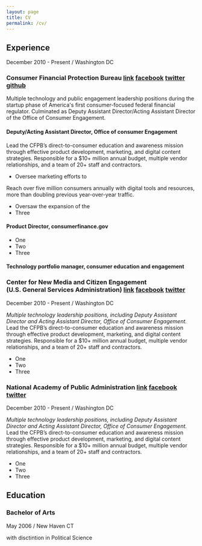 ```yaml
---
layout: page
title: CV
permalink: /cv/
---
```

## Experience

<p class="post-meta">December 2010 - Present / Washington DC</p>

### Consumer Financial Protection Bureau <a class="ss-icon" target="_blank" href="http://www.consumerfinance.gov">link</a> <a class="ss-icon" target="_blank" href="http://www.facebook.com/CFPB">facebook</a> <a class="ss-icon" target="_blank" href="http://www.twitter.com/cfpb">twitter</a> <a class="ss-icon" target="_blank" href="http://www.github.com/cfpb">github</a>

Multiple technology and public engagement leadership positions during the startup phase of America's first consumer-focused federal financial regulator. Culminated as Deputy Assistant Director/Acting Assistant Director of the Office of Consumer Engagement.

#### Deputy/Acting Assistant Director, Office of consumer Engagement

Lead the CFPB’s direct-to-consumer education and awareness mission through effective product development, marketing, and digital content strategies. Responsible for a $10+ million annual budget, multiple vendor relationships, and a team of 20+ staff and contractors.

- Oversee marketing efforts to 

Reach over five million consumers annually with digital tools and resources, more than doubling previous year-over-year traffic.
- Oversaw the expansion of the 
- Three

#### Product Director, consumerfinance.gov

- One
- Two
- Three

#### Technology portfolio manager, consumer education and engagement


### Center for New Media and Citizen Engagement <br/> (U.S. General Services Administration) <a class="ss-icon" href="http://www.consumerfinance.gov">link</a> <a class="ss-icon" href="http://www.facebook.com/CFPB">facebook</a> <a class="ss-icon" href="http://www.twitter.com/cfpb">twitter</a>

<p class="post-meta">December 2010 - Present / Washington DC</p>

*Multiple technology leadership positions, including Deputy Assistant Director and Acting Assistant Director, Office of Consumer Engagement.*  Lead the CFPB’s direct-to-consumer education and awareness mission through effective product development, marketing, and digital content strategies. Responsible for a $10+ million annual budget, multiple vendor relationships, and a team of 20+ staff and contractors.

- One
- Two
- Three

### National Academy of Public Administration <a class="ss-icon" href="http://www.consumerfinance.gov">link</a> <a class="ss-icon" href="http://www.facebook.com/CFPB">facebook</a> <a class="ss-icon" href="http://www.twitter.com/cfpb">twitter</a>

<p class="post-meta">December 2010 - Present / Washington DC</p>

*Multiple technology leadership positions, including Deputy Assistant Director and Acting Assistant Director, Office of Consumer Engagement.*  Lead the CFPB’s direct-to-consumer education and awareness mission through effective product development, marketing, and digital content strategies. Responsible for a $10+ million annual budget, multiple vendor relationships, and a team of 20+ staff and contractors.

- One
- Two
- Three

## Education

### Bachelor of Arts
<p class="post-meta">May 2006 / New Haven CT</p>

with disctintion in Political Science

